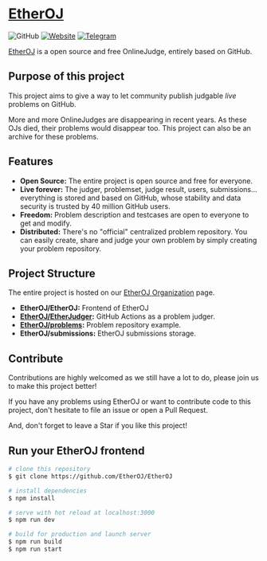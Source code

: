 # [EtherOJ](//oj.akioi.icu)
![GitHub](https://img.shields.io/github/license/EtherOJ/EtherOJ)
[![Website](https://img.shields.io/website?up_message=online&url=https%3A%2F%2Foj.akioi.icu)](https://oj.akioi.icu)
[![Telegram](https://img.shields.io/badge/discuss%20on-telegram-blue?logo=telegram&link=https%3A%2F%2Ft.me%2FEtherOJ)](https://t.me/EtherOJ)

[EtherOJ](//oj.akioi.icu) is a open source and free OnlineJudge, entirely based on GitHub.

## Purpose of this project

This project aims to give a way to let community publish judgable *live* problems on GitHub.

More and more OnlineJudges are disappearing in recent years. As these OJs died, their problems would disappear too. This project can also be an archive for these problems.

## Features

- **Open Source:** The entire project is open source  and free for everyone.
- **Live forever:** The judger, problemset, judge result, users, submissions... everything is stored and based on GitHub, whose stability and data security is trusted by 40 million GitHub users.
- **Freedom:** Problem description and testcases are open to everyone to get and modify.
- **Distributed:** There's no "official" centralized problem repository. You can easily create, share and judge your own problem by simply creating your problem repository. 

## Project Structure

The entire project is hosted on our [EtherOJ Organization](//github.com/EtherOJ) page.

- **EtherOJ/EtherOJ:** Frontend of EtherOJ
- **[EtherOJ/EtherJudger](//github.com/EtherOJ/EtherJudger):** GitHub Actions as a problem judger.
- **[EtherOJ/problems](//github.com/EtherOJ/problems):** Problem repository example.
- **EtherOJ/submissions:** EtherOJ submissions storage.

## Contribute

Contributions are highly welcomed as we still have a lot to do, please join us to make this project better!

If you have any problems using EtherOJ or want to contribute code to this project, don't hesitate to file an issue or open a Pull Request. 

And, don't forget to leave a Star if you like this project!

## Run your EtherOJ frontend

```bash
# clone this repository
$ git clone https://github.com/EtherOJ/EtherOJ

# install dependencies
$ npm install

# serve with hot reload at localhost:3000
$ npm run dev

# build for production and launch server
$ npm run build
$ npm run start
```
